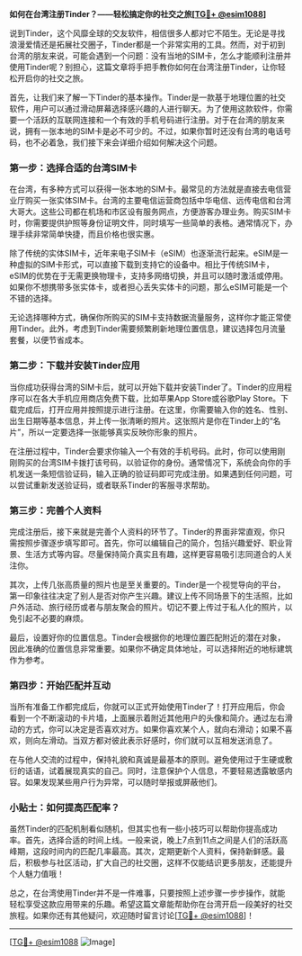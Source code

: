 **如何在台湾注册Tinder？——轻松搞定你的社交之旅[[TG💪+ @esim1088](https://t.me/s/esim1088)]**

说到Tinder，这个风靡全球的交友软件，相信很多人都对它不陌生。无论是寻找浪漫爱情还是拓展社交圈子，Tinder都是一个非常实用的工具。然而，对于初到台湾的朋友来说，可能会遇到一个问题：没有当地的SIM卡，怎么才能顺利注册并使用Tinder呢？别担心，这篇文章将手把手教你如何在台湾注册Tinder，让你轻松开启你的社交之旅。

首先，让我们来了解一下Tinder的基本操作。Tinder是一款基于地理位置的社交软件，用户可以通过滑动屏幕选择感兴趣的人进行聊天。为了使用这款软件，你需要一个活跃的互联网连接和一个有效的手机号码进行注册。对于在台湾的朋友来说，拥有一张本地的SIM卡是必不可少的。不过，如果你暂时还没有台湾的电话号码，也不必着急，我们接下来会详细介绍如何解决这个问题。

### 第一步：选择合适的台湾SIM卡

在台湾，有多种方式可以获得一张本地的SIM卡。最常见的方法就是直接去电信营业厅购买一张实体SIM卡。台湾的主要电信运营商包括中华电信、远传电信和台湾大哥大。这些公司都在机场和市区设有服务网点，方便游客办理业务。购买SIM卡时，你需要提供护照等身份证明文件，同时填写一些简单的表格。通常情况下，办理手续非常简单快捷，而且价格也很实惠。

除了传统的实体SIM卡，近年来电子SIM卡（eSIM）也逐渐流行起来。eSIM是一种虚拟的SIM卡形式，可以直接下载到支持它的设备中。相比于传统SIM卡，eSIM的优势在于无需更换物理卡，支持多网络切换，并且可以随时激活或停用。如果你不想携带多张实体卡，或者担心丢失实体卡的问题，那么eSIM可能是一个不错的选择。

无论选择哪种方式，确保你所购买的SIM卡支持数据流量服务，这样你才能正常使用Tinder。此外，考虑到Tinder需要频繁刷新地理位置信息，建议选择包月流量套餐，以便节省成本。

### 第二步：下载并安装Tinder应用

当你成功获得台湾的SIM卡后，就可以开始下载并安装Tinder了。Tinder的应用程序可以在各大手机应用商店免费下载，比如苹果App Store或谷歌Play Store。下载完成后，打开应用并按照提示进行注册。在这里，你需要输入你的姓名、性别、出生日期等基本信息，并上传一张清晰的照片。这张照片是你在Tinder上的“名片”，所以一定要选择一张能够真实反映你形象的照片。

在注册过程中，Tinder会要求你输入一个有效的手机号码。此时，你可以使用刚刚购买的台湾SIM卡拨打该号码，以验证你的身份。通常情况下，系统会向你的手机发送一条短信验证码，输入正确的验证码即可完成注册。如果遇到任何问题，可以尝试重新发送验证码，或者联系Tinder的客服寻求帮助。

### 第三步：完善个人资料

完成注册后，接下来就是完善个人资料的环节了。Tinder的界面非常直观，你只需按照步骤逐步填写即可。首先，你可以编辑自己的简介，包括兴趣爱好、职业背景、生活方式等内容。尽量保持简介真实且有趣，这样更容易吸引志同道合的人关注你。

其次，上传几张高质量的照片也是至关重要的。Tinder是一个视觉导向的平台，第一印象往往决定了别人是否对你产生兴趣。建议上传不同场景下的生活照，比如户外活动、旅行经历或者与朋友聚会的照片。切记不要上传过于私人化的照片，以免引起不必要的麻烦。

最后，设置好你的位置信息。Tinder会根据你的地理位置匹配附近的潜在对象，因此准确的位置信息非常重要。如果你不确定具体地址，可以选择附近的地标建筑作为参考。

### 第四步：开始匹配并互动

当所有准备工作都完成后，你就可以正式开始使用Tinder了！打开应用后，你会看到一个不断滚动的卡片墙，上面展示着附近其他用户的头像和简介。通过左右滑动的方式，你可以决定是否喜欢对方。如果你喜欢某个人，就向右滑动；如果不喜欢，则向左滑动。当双方都对彼此表示好感时，你们就可以互相发送消息了。

在与他人交流的过程中，保持礼貌和真诚是最基本的原则。避免使用过于生硬或敷衍的话语，试着展现真实的自己。同时，注意保护个人信息，不要轻易透露敏感内容。如果发现某些用户行为异常，可以随时举报或屏蔽他们。

### 小贴士：如何提高匹配率？

虽然Tinder的匹配机制看似随机，但其实也有一些小技巧可以帮助你提高成功率。首先，选择合适的时间上线。一般来说，晚上7点到11点之间是人们的活跃高峰期，这段时间内的匹配几率最高。其次，定期更新个人资料，保持新鲜感。最后，积极参与社区活动，扩大自己的社交圈，这样不仅能结识更多朋友，还能提升个人魅力值哦！

总之，在台湾使用Tinder并不是一件难事，只要按照上述步骤一步步操作，就能轻松享受这款应用带来的乐趣。希望这篇文章能帮助你在台湾开启一段美好的社交旅程。如果你还有其他疑问，欢迎随时留言讨论[[TG💪+ @esim1088](https://t.me/s/esim1088)]！

---

[[TG💪+ @esim1088](https://t.me/s/esim1088) ![Image](https://i.postimg.cc/4NQfJmqS/Snipaste-2025-05-13-00-14-12.png)]
